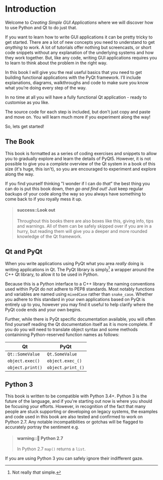 # Introduction

Welcome to *Creating Simple GUI Applications* where we will discover how
to use Python and Qt to do just that.

If you want to learn how to write GUI applications it
can be pretty tricky to get started. There are a lot of new concepts 
you need to understand to get *anything* to work. A lot of tutorials offer
nothing but screencasts, or short code snippets without any explanation
of the underlying systems and how they work together. But, like any code,
writing GUI applications requires you to learn to think about the problem
in the right way.

In this book I will give you the real useful basics that you need to get
building functional applications with the PyQt framework.  I’ll include explanations, 
diagrams, walkthroughs and code to make sure you know what you’re doing every step of 
the way. 

In no time at all you will have a fully functional Qt application - 
ready to customise as you like.

The source code for each step is included, but don't just copy and paste and move on.
You will learn much more if you experiment along the way!

So, lets get started!


## The Book

This book is formatted as a series of coding exercises and snippets to allow you 
to gradually explore and learn the details of PyQt5. However, it is not possible to give 
you a *complete* overview of the Qt system in a book of this size (it's huge, this isn't),
so you are encouraged to experiment and explore along the way.

If you find yourself thinking "I wonder if I can do *that*" the best thing you
can do is put this book down, then *go and find out!* Just keep regular backups of your 
code along the way so you always have something to come back to if you royally mess it up.

> #### success::Look out
>
> Throughout this books there are also boxes like this, giving info, tips and warnings.
> All of them can be safely skipped over if you are in a hurry, but reading them will
> give you a deeper and more rounded knowledge of the Qt framework.

## Qt and PyQt

When you write applications using PyQt what you area *really* doing is writing
applications in Qt. The PyQt library is simply[^pyqt-simple] a wrapper around the
C++ Qt library, to allow it to be used in Python.

[^pyqt-simple]: Not really *that* simple.

Because this is a Python interface to a C++ library the naming conventions used 
within PyQt do not adhere to PEP8 standards. Most notably functions and variables
are named using `mixedCase` rather than `snake_case`. Whether you adhere to this
standard in your own applications based on PyQt is entirely up to you, however
you may find it useful to help clarify where the PyQt code ends and your own begins.

Further, while there is PyQt specific documentation available, you will often find 
yourself reading the Qt documentation itself as it is more complete. If you do
you will need to translate object syntax and some methods containining Python-reserved function names as follows:

| Qt                                | PyQt                                  |
|-----------------------------------|---------------------------------------|
| `Qt::SomeValue`                   | `Qt.SomeValue`                        |
| `object.exec()`                   | `object.exec_()`                      |
| `object.print()`                  | `object.print_()`                     |



## Python 3

This book is written to be compatible with Python 3.4+. Python 3 is
the future of the language, and if you're starting out now is where you should
be focusing your efforts. However, in recognition of the fact that many 
people are stuck supporting or developing on legacy systems, the examples and 
code used in this book are also tested and confirmed to work on Python 2.7. Any notable 
incompatiblities or gotchas will be flagged to accurately 
portray the sentiment e.g.

> #### warning::💩 Python 2.7
>
> In Python 2.7 `map()` returns a `list`. 

If you are using Python 3 you can safely ignore their indifferent gaze.
